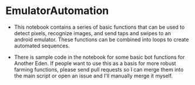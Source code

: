 # EmulatorAutomation

* This notebook contains a series of basic functions that can be used to detect pixels, recognize images, and send taps and swipes to an android emulator. These functions can be combined into loops to create automated sequences.

* There is sample code in the notebook for some basic bot functions for Another Eden. If people want to use this as a basis for more robust farming functions, please send pull requests so I can merge them into the main script or open an issue and I'll manually merge it myself.
